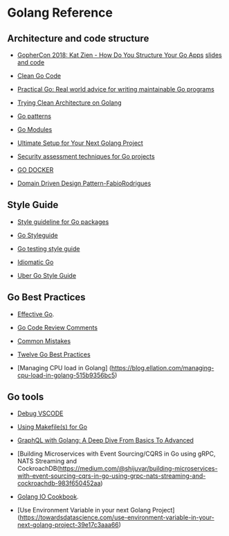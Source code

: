 # Golang Reference


## Architecture and code structure

- [GopherCon 2018: Kat Zien - How Do You Structure Your Go Apps](https://www.youtube.com/watch?v=oL6JBUk6tj0&t=1s) [slides and code](https://github.com/katzien/go-structure-examples)

- [Clean Go Code](https://github.com/Pungyeon/clean-go-article)

- [Practical Go: Real world advice for writing maintainable Go programs](https://dave.cheney.net/practical-go/presentations/qcon-china.html)

- [Trying Clean Architecture on Golang](https://medium.com/hackernoon/golang-clean-archithecture-efd6d7c43047)
  
- [Go patterns](https://github.com/bvwells/go-patterns/tree/master/structural)
  
- [Go Modules](https://blog.golang.org/using-go-modules)

- [Ultimate Setup for Your Next Golang Project](https://towardsdatascience.com/ultimate-setup-for-your-next-golang-project-1cc989ad2a96)
- [Security assessment techniques for Go projects](https://blog.trailofbits.com/2019/11/07/attacking-go-vr-ttps/)
- [GO DOCKER](https://itnext.io/minimize-go-resource-size-with-docker-multi-stage-build-3b03cb9787e1)

- [Domain Driven Design Pattern-FabioRodrigues](https://github.com/FabioRodrigues/gostructure/tree/master/ddd)


## Style Guide

- [Style guideline for Go packages](https://rakyll.org/style-packages/)

- [Go Styleguide](https://github.com/bahlo/go-styleguide)
  
- [Go testing style guide](https://arp242.net/weblog/go-testing-style.html)

- [Idiomatic Go](https://dmitri.shuralyov.com/idiomatic-go#use-consistent-spelling-of-certain-words)

- [Uber Go Style Guide](https://github.com/uber-go/guide)

## Go Best Practices

- [Effective Go](https://golang.org/doc/effective_go.html).

- [Go Code Review Comments](https://github.com/golang/go/wiki/CodeReviewComments)
- [Common Mistakes](https://github.com/golang/go/wiki/CommonMistakes)

- [Twelve Go Best Practices](https://talks.golang.org/2013/bestpractices.slide#1)
- [Managing CPU load in Golang] (https://blog.ellation.com/managing-cpu-load-in-golang-515b9356bc5)

## Go tools 

- [Debug VSCODE](https://medium.com/average-coder/how-to-debug-a-running-go-app-with-vscode-76e3eac45bd)

- [Using Makefile(s) for Go](https://danishpraka.sh/2019/12/07/using-makefiles-for-go.html)

- [GraphQL with Golang: A Deep Dive From Basics To Advanced](https://www.freecodecamp.org/news/deep-dive-into-graphql-with-golang-d3e02a429ac3/)

- [Building Microservices with Event Sourcing/CQRS in Go using gRPC, NATS Streaming and CockroachDB(https://medium.com/@shijuvar/building-microservices-with-event-sourcing-cqrs-in-go-using-grpc-nats-streaming-and-cockroachdb-983f650452aa)

- [Golang IO Cookbook](https://github.com/jesseduffield/notes/wiki/Golang-IO-Cookbook).
- [Use Environment Variable in your next Golang Project] (https://towardsdatascience.com/use-environment-variable-in-your-next-golang-project-39e17c3aaa66)

